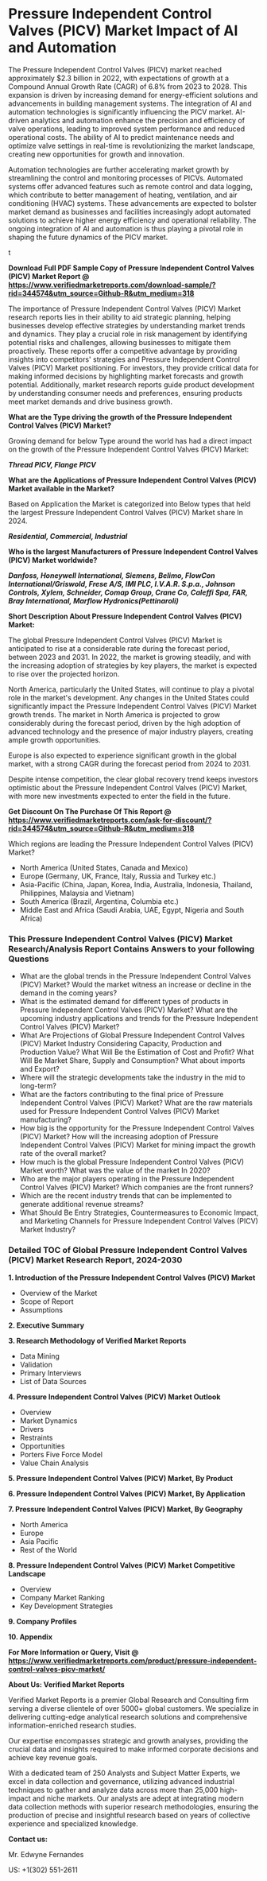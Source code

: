 <meta name="title" content="Global Pressure Independent Control Valves (PICV) Market Impact of AI and Automation"><meta name="description" content="The Pressure Independent Control Valves (PICV) market reached approximately $2.3 billion in 2022, with expectations of growth at a Compound Annual Growth Rate (CAGR) o"><meta name="title" content="Pressure Independent Control Valves (PICV) Market Size, Share, Scope, Trends, Growth, Opportunities, Analysis, Forecast"><h1>Pressure Independent Control Valves (PICV) Market Impact of AI and Automation</h1><p>The Pressure Independent Control Valves (PICV) market reached approximately $2.3 billion in 2022, with expectations of growth at a Compound Annual Growth Rate (CAGR) of 6.8% from 2023 to 2028. This expansion is driven by increasing demand for energy-efficient solutions and advancements in building management systems. The integration of AI and automation technologies is significantly influencing the PICV market. AI-driven analytics and automation enhance the precision and efficiency of valve operations, leading to improved system performance and reduced operational costs. The ability of AI to predict maintenance needs and optimize valve settings in real-time is revolutionizing the market landscape, creating new opportunities for growth and innovation.</p><p>Automation technologies are further accelerating market growth by streamlining the control and monitoring processes of PICVs. Automated systems offer advanced features such as remote control and data logging, which contribute to better management of heating, ventilation, and air conditioning (HVAC) systems. These advancements are expected to bolster market demand as businesses and facilities increasingly adopt automated solutions to achieve higher energy efficiency and operational reliability. The ongoing integration of AI and automation is thus playing a pivotal role in shaping the future dynamics of the PICV market.</p>t</p><p id="" class=""><strong>Download Full PDF Sample Copy of Pressure Independent Control Valves (PICV) Market Report @ <a href="https://www.verifiedmarketreports.com/download-sample/?rid=344574&utm_source=Github-R&utm_medium=318" target="_blank">https://www.verifiedmarketreports.com/download-sample/?rid=344574&utm_source=Github-R&utm_medium=318</a></strong></p><p>The importance of&nbsp;Pressure Independent Control Valves (PICV) Market research reports lies in their ability to aid strategic planning, helping businesses develop effective strategies by understanding market trends and dynamics. They play a crucial role in risk management by identifying potential risks and challenges, allowing businesses to mitigate them proactively. These reports offer a competitive advantage by providing insights into competitors' strategies and Pressure Independent Control Valves (PICV) Market positioning. For investors, they provide critical data for making informed decisions by highlighting market forecasts and growth potential. Additionally, market research reports guide product development by understanding consumer needs and preferences, ensuring products meet market demands and drive business growth.</p><p><strong>What are the&nbsp;Type driving the growth of the Pressure Independent Control Valves (PICV) Market?</strong></p><p id="" class="">Growing demand for below Type around the world has had a direct impact on the growth of the Pressure Independent Control Valves (PICV) Market:</p><em><strong>Thread PICV, Flange PICV</strong></em></p><strong>What are the&nbsp;Applications&nbsp;of Pressure Independent Control Valves (PICV) Market available in the Market?</strong></p><p id="" class="">Based on Application the Market is categorized into Below types that held the largest Pressure Independent Control Valves (PICV) Market share In 2024.</p><em><strong>Residential, Commercial, Industrial</strong></em></p><strong>Who is the largest Manufacturers of Pressure Independent Control Valves (PICV) Market worldwide?</strong></p><p><em><strong>Danfoss, Honeywell International, Siemens, Belimo, FlowCon International/Griswold, Frese A/S, IMI PLC, I.V.A.R. S.p.a., Johnson Controls, Xylem, Schneider, Comap Group, Crane Co, Caleffi Spa, FAR, Bray International, Marflow Hydronics(Pettinaroli)</strong></em></p><p id="" class=""><strong>Short Description About Pressure Independent Control Valves (PICV) Market:</strong></p><p>The global Pressure Independent Control Valves (PICV) Market is anticipated to rise at a considerable rate during the forecast period, between 2023 and 2031. In 2022, the market is growing steadily, and with the increasing adoption of strategies by key players, the market is expected to rise over the projected horizon.</p><p>North America, particularly the United States, will continue to play a pivotal role in the market's development. Any changes in the United States could significantly impact the Pressure Independent Control Valves (PICV) Market growth trends. The market in North America is projected to grow considerably during the forecast period, driven by the high adoption of advanced technology and the presence of major industry players, creating ample growth opportunities.</p><p>Europe is also expected to experience significant growth in the global market, with a strong CAGR during the forecast period from 2024 to 2031.</p><p>Despite intense competition, the clear global recovery trend keeps investors optimistic about the Pressure Independent Control Valves (PICV) Market, with more new investments expected to enter the field in the future.</p><p id="" class=""><strong>Get Discount On The Purchase Of This Report @ <a href="https://www.verifiedmarketreports.com/ask-for-discount/?rid=344574&utm_source=Github-R&utm_medium=318" target="_blank">https://www.verifiedmarketreports.com/ask-for-discount/?rid=344574&utm_source=Github-R&utm_medium=318</a></strong></p>Which regions are leading the Pressure Independent Control Valves (PICV) Market?</p><ul><li>North America (United States, Canada and Mexico)</li><li>Europe (Germany, UK, France, Italy, Russia and Turkey etc.)</li><li>Asia-Pacific (China, Japan, Korea, India, Australia, Indonesia, Thailand, Philippines, Malaysia and Vietnam)</li><li>South America (Brazil, Argentina, Columbia etc.)</li><li>Middle East and Africa (Saudi Arabia, UAE, Egypt, Nigeria and South Africa)</li></ul><h3 id="" class="">This Pressure Independent Control Valves (PICV) Market Research/Analysis Report Contains Answers to your following Questions</h3><ul><li>What are the global trends in the Pressure Independent Control Valves (PICV) Market? Would the market witness an increase or decline in the demand in the coming years?</li><li>What is the estimated demand for different types of products in Pressure Independent Control Valves (PICV) Market? What are the upcoming industry applications and trends for the Pressure Independent Control Valves (PICV) Market?</li><li>What Are Projections of Global Pressure Independent Control Valves (PICV) Market Industry Considering Capacity, Production and Production Value? What Will Be the Estimation of Cost and Profit? What Will Be Market Share, Supply and Consumption? What about imports and Export?</li><li>Where will the strategic developments take the industry in the mid to long-term?</li><li>What are the factors contributing to the final price of Pressure Independent Control Valves (PICV) Market? What are the raw materials used for Pressure Independent Control Valves (PICV) Market manufacturing?</li><li>How big is the opportunity for the Pressure Independent Control Valves (PICV) Market? How will the increasing adoption of Pressure Independent Control Valves (PICV) Market for mining impact the growth rate of the overall market?</li><li>How much is the global Pressure Independent Control Valves (PICV) Market worth? What was the value of the market In 2020?</li><li>Who are the major players operating in the Pressure Independent Control Valves (PICV) Market? Which companies are the front runners?</li><li>Which are the recent industry trends that can be implemented to generate additional revenue streams?</li><li>What Should Be Entry Strategies, Countermeasures to Economic Impact, and Marketing Channels for Pressure Independent Control Valves (PICV) Market Industry?</li></ul><h3 id="" class="">Detailed TOC of Global Pressure Independent Control Valves (PICV) Market Research Report, 2024-2030</h3><p id="" class=""><strong>1. Introduction of the Pressure Independent Control Valves (PICV) Market</strong></p><ul><li>Overview of the Market</li><li>Scope of Report</li><li>Assumptions</li></ul><p id="" class=""><strong>2. Executive Summary</strong></p><p id="" class=""><strong>3. Research Methodology of Verified Market Reports</strong></p><ul><li>Data Mining</li><li>Validation</li><li>Primary Interviews</li><li>List of Data Sources</li></ul><p id="" class=""><strong>4. Pressure Independent Control Valves (PICV) Market Outlook</strong></p><ul><li>Overview</li><li>Market Dynamics</li><li>Drivers</li><li>Restraints</li><li>Opportunities</li><li>Porters Five Force Model</li><li>Value Chain Analysis</li></ul><p id="" class=""><strong>5. Pressure Independent Control Valves (PICV) Market, By Product</strong></p><p id="" class=""><strong>6. Pressure Independent Control Valves (PICV) Market, By Application</strong></p><p id="" class=""><strong>7. Pressure Independent Control Valves (PICV) Market, By Geography</strong></p><ul><li>North America</li><li>Europe</li><li>Asia Pacific</li><li>Rest of the World</li></ul><p id="" class=""><strong>8. Pressure Independent Control Valves (PICV) Market Competitive Landscape</strong></p><ul><li>Overview</li><li>Company Market Ranking</li><li>Key Development Strategies</li></ul><p id="" class=""><strong>9. Company Profiles</strong></p><p id="" class=""><strong>10. Appendix</strong></p><p id="" class=""><strong>For More Information or Query, Visit @ <a href="https://www.verifiedmarketreports.com/product/pressure-independent-control-valves-picv-market/" target="_blank">https://www.verifiedmarketreports.com/product/pressure-independent-control-valves-picv-market/</a></strong></p><p id="" class=""><strong>About Us: Verified Market Reports</strong></p><p id="" class="">Verified Market Reports is a premier Global Research and Consulting firm serving a diverse clientele of over 5000+ global customers. We specialize in delivering cutting-edge analytical research solutions and comprehensive information-enriched research studies.</p><p id="" class="">Our expertise encompasses strategic and growth analyses, providing the crucial data and insights required to make informed corporate decisions and achieve key revenue goals.</p><p id="" class="">With a dedicated team of 250 Analysts and Subject Matter Experts, we excel in data collection and governance, utilizing advanced industrial techniques to gather and analyze data across more than 25,000 high-impact and niche markets. Our analysts are adept at integrating modern data collection methods with superior research methodologies, ensuring the production of precise and insightful research based on years of collective experience and specialized knowledge.</p><p id="" class=""><strong>Contact us:</strong></p><p id="" class="">Mr. Edwyne Fernandes</p><p id="" class="">US: +1(302) 551-2611</p>